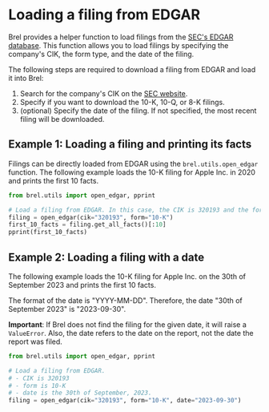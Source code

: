 # Loading a filing from EDGAR

Brel provides a helper function to load filings from the [SEC's EDGAR database](https://www.sec.gov/edgar/searchedgar/cik.htm). This function allows you to load filings by specifying the company's CIK, the form type, and the date of the filing.

The following steps are required to download a filing from EDGAR and load it into Brel:

1. Search for the company's CIK on the [SEC website](https://www.sec.gov/edgar/searchedgar/cik.htm).
2. Specify if you want to download the 10-K, 10-Q, or 8-K filings.
3. (optional) Specify the date of the filing. If not specified, the most recent filing will be downloaded.

## Example 1: Loading a filing and printing its facts

Filings can be directly loaded from EDGAR using the `brel.utils.open_edgar` function. The following example loads the 10-K filing for Apple Inc. in 2020 and prints the first 10 facts.

```python
from brel.utils import open_edgar, pprint

# Load a filing from EDGAR. In this case, the CIK is 320193 and the form is 10-K
filing = open_edgar(cik="320193", form="10-K")
first_10_facts = filing.get_all_facts()[:10]
pprint(first_10_facts)
```

## Example 2: Loading a filing with a date

The following example loads the 10-K filing for Apple Inc. on the 30th of September 2023 and prints the first 10 facts.

The format of the date is "YYYY-MM-DD".
Therefore, the date "30th of September 2023" is "2023-09-30".

**Important**: If Brel does not find the filing for the given date, it will raise a `ValueError`.
Also, the date refers to the date on the report, not the date the report was filed.

```python
from brel.utils import open_edgar, pprint

# Load a filing from EDGAR. 
# - CIK is 320193
# - form is 10-K
# - date is the 30th of September, 2023.
filing = open_edgar(cik="320193", form="10-K", date="2023-09-30")
```
